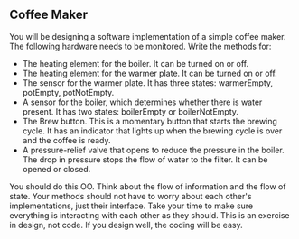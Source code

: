 ## Coffee Maker

You will be designing a software implementation of a simple coffee maker. The following hardware needs to be monitored. Write the methods for:

* The heating element for the boiler. It can be turned on or off.
* The heating element for the warmer plate. It can be turned on or off.
* The sensor for the warmer plate. It has three states: warmerEmpty, potEmpty, potNotEmpty.
* A sensor for the boiler, which determines whether there is water present. It has two states: boilerEmpty or boilerNotEmpty.
* The Brew button. This is a momentary button that starts the brewing cycle. It has an indicator that lights up when the brewing cycle is over and the coffee is ready.
* A pressure-relief valve that opens to reduce the pressure in the boiler. The drop in pressure stops the flow of water to the filter. It can be opened or closed.

You should do this OO. Think about the flow of information and the flow of state. Your methods should not have to worry about each other's implementations, just their interface. Take your time to make sure everything is interacting with each other as they should. This is an exercise in design, not code. If you design well, the coding will be easy.